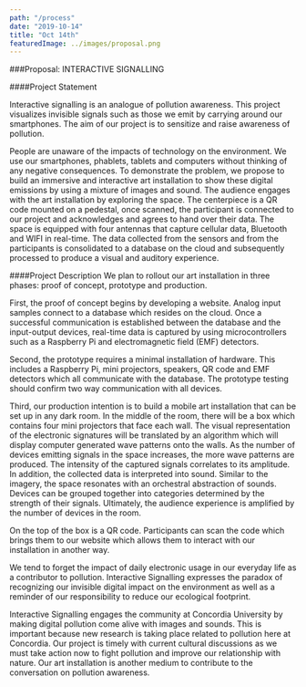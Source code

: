 ```yaml
---
path: "/process"
date: "2019-10-14"
title: "Oct 14th"
featuredImage: ../images/proposal.png
---
```


###Proposal: INTERACTIVE SIGNALLING

####Project Statement

Interactive signalling is an analogue of pollution awareness. This project visualizes invisible signals such as those we emit by carrying around our smartphones. The aim of our project is to sensitize and raise awareness of pollution.

People are unaware of the impacts of technology on the environment. We use our smartphones, phablets, tablets and computers without thinking of any negative consequences. To demonstrate the problem, we propose to build an immersive and interactive art installation to show these digital emissions by using a mixture of images and sound. The audience engages with the art installation by exploring the space. The centerpiece is a QR code mounted on a pedestal, once scanned, the participant is connected to our project and acknowledges and agrees to hand over their data. The space is equipped with four antennas that capture cellular data, Bluetooth and WIFI in real-time. The data collected from the sensors and from the participants is consolidated to a database on the cloud and subsequently processed to produce a visual and auditory experience.

####Project Description
We plan to rollout our art installation in three phases: proof of concept, prototype and production.

First, the proof of concept begins by developing a website. Analog input samples connect to a database which resides on the cloud. Once a successful communication is established between the database and the input-output devices, real-time data is captured by using microcontrollers such as a Raspberry Pi and electromagnetic field (EMF) detectors.

Second, the prototype requires a minimal installation of hardware.  This includes a Raspberry Pi, mini projectors, speakers, QR code and EMF detectors which all communicate with the database. The prototype testing should confirm two way communication with all devices. 

Third, our production intention is to build a mobile art installation that can be set up in any dark room. In the middle of the room, there will be a box which contains four mini projectors that face each wall. The visual representation of the electronic signatures will be translated by an algorithm which will display computer generated wave patterns onto the walls. As the number of devices emitting signals in the space increases, the more wave patterns are produced. The intensity of the captured signals correlates to its amplitude. In addition, the collected data is interpreted into sound. Similar to the imagery, the space resonates with an orchestral abstraction of sounds. Devices can be grouped together into categories determined by the strength of their signals. Ultimately, the audience experience is amplified by the number of devices in the room. 

On the top of the box is a QR code. Participants can scan the code which brings them to our website which allows them to interact with our installation in another way.   

We tend to forget the impact of daily electronic usage in our everyday life as a contributor to pollution.  Interactive Signalling expresses the paradox of recognizing our invisible digital impact on the environment as well as a reminder of our responsibility to reduce our ecological footprint.

Interactive Signalling engages the community at Concordia University by making digital pollution come alive with images and sounds. This is important because new research is taking place related to pollution here at Concordia. Our project is timely with current cultural discussions as we must take action now to fight pollution and improve our relationship with nature. Our art installation is another medium to contribute to the conversation on pollution awareness.


